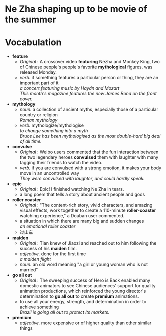# Ne Zha shaping up to be movie of the summer  
# Vocabulation  
* **feature**  
  * *Original* : A crossover video **featuring** Nezha and Monkey King, two of Chinese people's people's favorite **mythological** figures, was released Monday.  
  * *verb.* if something features a particular person or thing, they are an important part of it  
  *a concert featuring music by Haydn and Mozart*  
  *This month's magazine features the new James Bond on the front cover.*  
* **mythology**  
  * *noun.* a collection of ancient myths, especially those of a particular country or religion  
  *Roman mythology*  
  * *verb.* mythologize/mythologise  
  *to change something into a myth*  
  *Bruce Lee has been mythologised as the most double-hard big deal of all time.*  
* **convulse**  
  * *Original* : Weibo users commented that the fun interaction between the two legendary heroes **convulsed** them with laughter with many tagging their friends to watch the video.  
  * *verb.* if you are convulsed with a strong emotion, it makes your body move in an uncontrolled way  
  *They were convulsed with laughter, and could hardly speak.*  
* **epic**  
  * *Original* : Epic! I finished watching Ne Zha in tears.  
  * a long poem that tells a story about ancient people and gods   
* **roller coaster**  
  * *Original* : "The content-rich story, vivid characters, and amazing visual effects, work together to create a 110-minute **roller-coaster** watching experience," a Douban user commented.  
  * a situation in which there are many big and sudden changes  
  *an emotional roller coaster*   
  * 过山车  
* **maiden**  
  * *Original* :  Tian knew of Jiaozi and reached out to him following the success of his **maiden** film.  
  * *adjective.* done for the first time  
  *a maiden flight*  
  * *noun.* an old word meaning "a girl or young woman who is not married"  
* **go all out**  
  * *Original* : The sweeping success of Hero is Back enabled many domestic animators to see Chinese audiences' support for quality animation productions, which reinforced the young director's determination to **go all out** to create **premium** animations.  
  * to use all your energy, strength, and determination in order to achieve something  
  *Brazil is going all out to protect its markets.*  
* **premium**  
  * *adjective.* more expensive or of higher quality than other similar things  
